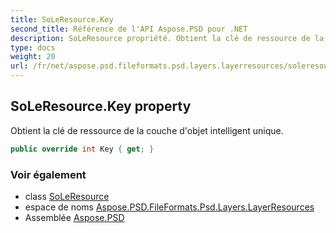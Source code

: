 ```yaml
---
title: SoLeResource.Key
second_title: Référence de l'API Aspose.PSD pour .NET
description: SoLeResource propriété. Obtient la clé de ressource de la couche dobjet intelligent unique.
type: docs
weight: 20
url: /fr/net/aspose.psd.fileformats.psd.layers.layerresources/soleresource/key/
---
```

## SoLeResource.Key property

Obtient la clé de ressource de la couche d'objet intelligent unique.

```csharp
public override int Key { get; }
```

### Voir également

* class [SoLeResource](../)
* espace de noms [Aspose.PSD.FileFormats.Psd.Layers.LayerResources](../../soleresource/)
* Assemblée [Aspose.PSD](../../../)


